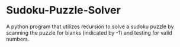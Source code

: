 # Sudoku-Puzzle-Solver
A python program that utilizes recursion to solve a sudoku puzzle by scanning the puzzle for blanks (indicated by -1) and testing for valid numbers.

